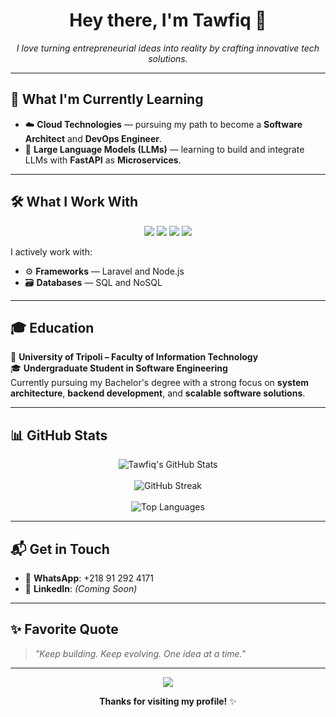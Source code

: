 <h1 align="center">Hey there, I'm Tawfiq 👋</h1>

<p align="center">
  <em>I love turning entrepreneurial ideas into reality by crafting innovative tech solutions.</em>
</p>

---

## 🚀 What I'm Currently Learning

- ☁️ **Cloud Technologies** — pursuing my path to become a **Software Architect** and **DevOps Engineer**.
- 🧠 **Large Language Models (LLMs)** — learning to build and integrate LLMs with **FastAPI** as **Microservices**.

---

## 🛠️ What I Work With

<p align="center">
  <img src="https://img.shields.io/badge/-Laravel-F55247?style=for-the-badge&logo=laravel&logoColor=white" />
  <img src="https://img.shields.io/badge/-Node.js-339933?style=for-the-badge&logo=node.js&logoColor=white" />
  <img src="https://img.shields.io/badge/-SQL-4479A1?style=for-the-badge&logo=mysql&logoColor=white" />
  <img src="https://img.shields.io/badge/-NoSQL-4DB33D?style=for-the-badge&logo=mongodb&logoColor=white" />
</p>

I actively work with:

- ⚙️ **Frameworks** — Laravel and Node.js
- 🗃️ **Databases** — SQL and NoSQL

---

## 🎓 Education

📍 **University of Tripoli – Faculty of Information Technology**  
🎓 **Undergraduate Student in Software Engineering**  
Currently pursuing my Bachelor's degree with a strong focus on **system architecture**, **backend development**, and **scalable software solutions**.


---

## 📊 GitHub Stats

<p align="center">
  <img src="https://github-readme-stats.vercel.app/api?username=Tawfiq-alqaidy&show_icons=true&theme=dark&count_private=true&hide_border=true&custom_title=My%20GitHub%20Stats" alt="Tawfiq's GitHub Stats" />
  <br /><br />
  <img src="https://github-readme-streak-stats.herokuapp.com/?user=Tawfiq-alqaidy&theme=dark&hide_border=true" alt="GitHub Streak" />
  <br /><br />
  <img src="https://github-readme-stats.vercel.app/api/top-langs/?username=Tawfiq-alqaidy&layout=compact&theme=dark&hide_border=true" alt="Top Languages" />
</p>

---

## 📬 Get in Touch

- 📱 **WhatsApp**: +218 91 292 4171
- 🔗 **LinkedIn**: *(Coming Soon)*

---

## ✨ Favorite Quote

> *"Keep building. Keep evolving. One idea at a time."*

---

<p align="center">
  <img src="https://capsule-render.vercel.app/api?type=waving&color=0:4F46E5,100:22D3EE&height=120&section=footer" />
</p>

<p align="center">
  <b>Thanks for visiting my profile!</b> ✨  
</p>
